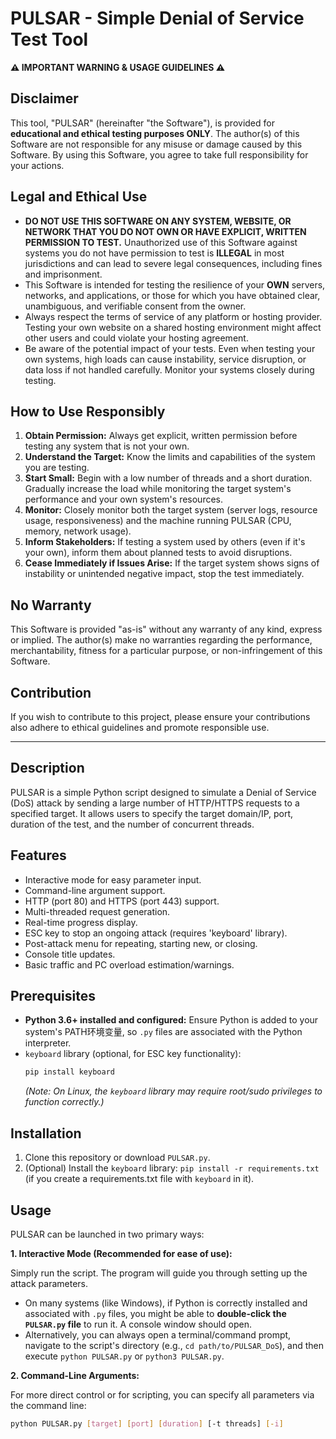 # PULSAR - Simple Denial of Service Test Tool

**⚠️ IMPORTANT WARNING & USAGE GUIDELINES ⚠️**

## Disclaimer

This tool, "PULSAR" (hereinafter "the Software"), is provided for **educational and ethical testing purposes ONLY**. The author(s) of this Software are not responsible for any misuse or damage caused by this Software. By using this Software, you agree to take full responsibility for your actions.

## Legal and Ethical Use

*   **DO NOT USE THIS SOFTWARE ON ANY SYSTEM, WEBSITE, OR NETWORK THAT YOU DO NOT OWN OR HAVE EXPLICIT, WRITTEN PERMISSION TO TEST.** Unauthorized use of this Software against systems you do not have permission to test is **ILLEGAL** in most jurisdictions and can lead to severe legal consequences, including fines and imprisonment.
*   This Software is intended for testing the resilience of your **OWN** servers, networks, and applications, or those for which you have obtained clear, unambiguous, and verifiable consent from the owner.
*   Always respect the terms of service of any platform or hosting provider. Testing your own website on a shared hosting environment might affect other users and could violate your hosting agreement.
*   Be aware of the potential impact of your tests. Even when testing your own systems, high loads can cause instability, service disruption, or data loss if not handled carefully. Monitor your systems closely during testing.

## How to Use Responsibly

1.  **Obtain Permission:** Always get explicit, written permission before testing any system that is not your own.
2.  **Understand the Target:** Know the limits and capabilities of the system you are testing.
3.  **Start Small:** Begin with a low number of threads and a short duration. Gradually increase the load while monitoring the target system's performance and your own system's resources.
4.  **Monitor:** Closely monitor both the target system (server logs, resource usage, responsiveness) and the machine running PULSAR (CPU, memory, network usage).
5.  **Inform Stakeholders:** If testing a system used by others (even if it's your own), inform them about planned tests to avoid disruptions.
6.  **Cease Immediately if Issues Arise:** If the target system shows signs of instability or unintended negative impact, stop the test immediately.

## No Warranty

This Software is provided "as-is" without any warranty of any kind, express or implied. The author(s) make no warranties regarding the performance, merchantability, fitness for a particular purpose, or non-infringement of this Software.

## Contribution

If you wish to contribute to this project, please ensure your contributions also adhere to ethical guidelines and promote responsible use.

---

## Description
PULSAR is a simple Python script designed to simulate a Denial of Service (DoS) attack by sending a large number of HTTP/HTTPS requests to a specified target. It allows users to specify the target domain/IP, port, duration of the test, and the number of concurrent threads.

## Features
*   Interactive mode for easy parameter input.
*   Command-line argument support.
*   HTTP (port 80) and HTTPS (port 443) support.
*   Multi-threaded request generation.
*   Real-time progress display.
*   ESC key to stop an ongoing attack (requires 'keyboard' library).
*   Post-attack menu for repeating, starting new, or closing.
*   Console title updates.
*   Basic traffic and PC overload estimation/warnings.

## Prerequisites
*   **Python 3.6+ installed and configured:** Ensure Python is added to your system's PATH环境变量, so `.py` files are associated with the Python interpreter.
*   `keyboard` library (optional, for ESC key functionality):
    ```bash
    pip install keyboard
    ```
    *(Note: On Linux, the `keyboard` library may require root/sudo privileges to function correctly.)*

## Installation
1.  Clone this repository or download `PULSAR.py`.
2.  (Optional) Install the `keyboard` library: `pip install -r requirements.txt` (if you create a requirements.txt file with `keyboard` in it).

## Usage

PULSAR can be launched in two primary ways:

**1. Interactive Mode (Recommended for ease of use):**

Simply run the script. The program will guide you through setting up the attack parameters.
*   On many systems (like Windows), if Python is correctly installed and associated with `.py` files, you might be able to **double-click the `PULSAR.py` file** to run it. A console window should open.
*   Alternatively, you can always open a terminal/command prompt, navigate to the script's directory (e.g., `cd path/to/PULSAR_DoS`), and then execute `python PULSAR.py` or `python3 PULSAR.py`.

**2. Command-Line Arguments:**

For more direct control or for scripting, you can specify all parameters via the command line:

```bash
python PULSAR.py [target] [port] [duration] [-t threads] [-i]
